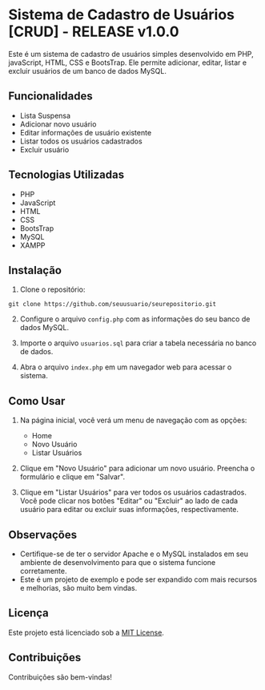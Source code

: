 # Sistema de Cadastro de Usuários  [CRUD] - RELEASE v1.0.0 

Este é um sistema de cadastro de usuários simples desenvolvido em PHP, javaScript, HTML, CSS e BootsTrap. Ele permite adicionar, editar, listar e excluir usuários de um banco de dados MySQL.

## Funcionalidades

- Lista Suspensa
- Adicionar novo usuário
- Editar informações de usuário existente
- Listar todos os usuários cadastrados
- Excluir usuário

## Tecnologias Utilizadas

- PHP
- JavaScript
- HTML
- CSS
- BootsTrap
- MySQL
- XAMPP

## Instalação

1. Clone o repositório:

`git clone https://github.com/seuusuario/seurepositorio.git`

2. Configure o arquivo `config.php` com as informações do seu banco de dados MySQL.

3. Importe o arquivo `usuarios.sql` para criar a tabela necessária no banco de dados.

4. Abra o arquivo `index.php` em um navegador web para acessar o sistema.

## Como Usar

1. Na página inicial, você verá um menu de navegação com as opções:
   - Home
   - Novo Usuário
   - Listar Usuários

2. Clique em "Novo Usuário" para adicionar um novo usuário. Preencha o formulário e clique em "Salvar".

3. Clique em "Listar Usuários" para ver todos os usuários cadastrados. Você pode clicar nos botões "Editar" ou "Excluir" ao lado de cada usuário para editar ou excluir suas informações, respectivamente.

## Observações

- Certifique-se de ter o servidor Apache e o MySQL instalados em seu ambiente de desenvolvimento para que o sistema funcione corretamente.
- Este é um projeto de exemplo e pode ser expandido com mais recursos e melhorias, são muito bem vindas.

## Licença

Este projeto está licenciado sob a [MIT License](LICENSE).

## Contribuições

Contribuições são bem-vindas!

